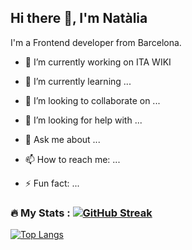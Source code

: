## Hi there 👋, I'm Natàlia

I'm a Frontend developer from Barcelona.


- 🔭 I’m currently working on ITA WIKI
- 🌱 I’m currently learning ...
- 👯 I’m looking to collaborate on ...
- 🤔 I’m looking for help with ...
- 💬 Ask me about ...
- 📫 How to reach me: ...

- ⚡ Fun fact: ...

### :fire: My Stats : [![GitHub Streak](https://streak-stats.demolab.com/?user=NataliaR-BCN)](https://git.io/streak-stats)

[![Top Langs](https://github-readme-stats.vercel.app/api/top-langs/?username=NataliaR-BCN&layout=compact&theme=vision-friendly-dark)](https://github.com/anuraghazra/github-readme-stats)
